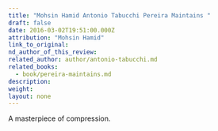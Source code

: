 ```yaml
---
title: "Mohsin Hamid Antonio Tabucchi Pereira Maintains "
draft: false
date: 2016-03-02T19:51:00.000Z
attribution: "Mohsin Hamid"
link_to_original:
nd_author_of_this_review:
related_author: author/antonio-tabucchi.md
related_books:
  - book/pereira-maintains.md
description:
weight:
layout: none
---
```

A masterpiece of compression.

